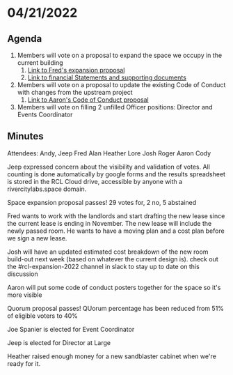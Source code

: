 # 04/21/2022

## Agenda

1. Members will vote on a proposal to expand the space we occupy in the current building
   1. [Link to Fred's expansion proposal](https://docs.google.com/document/d/15k7P3j331DQ8jPBo0tWRS1hQjo9BFRpuX58v0LUn79w/edit?usp=sharing)
   2. [Link to financial Statements and supporting documents](https://drive.google.com/drive/folders/1AqclQlYVdhXWiCSVyDO1--7tWBUPledb?usp=sharing)
2. Members will vote on a proposal to update the existing Code of Conduct with changes from the upstream project
   1. [Link to Aaron's Code of Conduct proposal](https://docs.google.com/document/d/1zmhA\_zAz25KZZRb1KfLzLa4PkY0mnS44gOspDfk2hbU/edit?usp=sharing)
3. Members will vote on filling 2 unfilled Officer positions: Director and Events Coordinator

## Minutes

Attendees: Andy, Jeep Fred Alan Heather Lore Josh Roger Aaron Cody

Jeep expressed concern about the visibility and validation of votes. All counting is done automatically by google forms and the results spreadsheet is stored in the RCL Cloud drive, accessible by anyone with a rivercitylabs.space domain.

Space expansion proposal passes! 29 votes for, 2 no, 5 abstained

Fred wants to work with the landlords and start drafting the new lease since the current lease is ending in November. The new lease will include the newly passed room. He wants to have a moving plan and a cost plan before we sign a new lease.

Josh will have an updated estimated cost breakdown of the new room build-out next week (based on whatever the current design is). check out the #rcl-expansion-2022 channel in slack to stay up to date on this discussion

Aaron will put some code of conduct posters together for the space so it's more visible

Quorum proposal passes! QUorum percentage has been reduced from 51% of eligible voters to 40%

Joe Spanier is elected for Event Coordinator

Jeep is elected for Director at Large

Heather raised enough money for a new sandblaster cabinet when we're ready for it.



